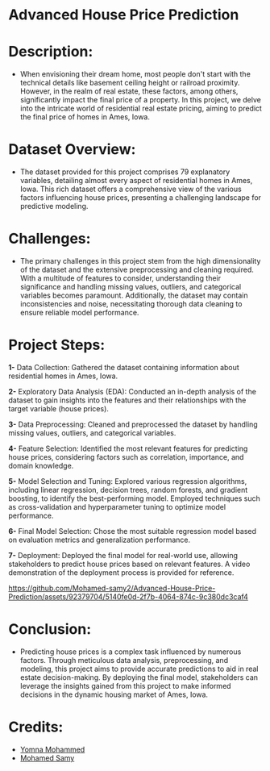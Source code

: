 # Advanced House Price Prediction

# Description:

- When envisioning their dream home, most people don't start with the technical details like basement ceiling height or railroad proximity. However, in the realm of real estate, these factors, among others, significantly impact the final price of a property. In this project, we delve into the intricate world of residential real estate pricing, aiming to predict the final price of homes in Ames, Iowa.



# Dataset Overview:

- The dataset provided for this project comprises 79 explanatory variables, detailing almost every aspect of residential homes in Ames, Iowa. This rich dataset offers a comprehensive view of the various factors influencing house prices, presenting a challenging landscape for predictive modeling.

# Challenges:

- The primary challenges in this project stem from the high dimensionality of the dataset and the extensive preprocessing and cleaning required. With a multitude of features to consider, understanding their significance and handling missing values, outliers, and categorical variables becomes paramount. Additionally, the dataset may contain inconsistencies and noise, necessitating thorough data cleaning to ensure reliable model performance.

# Project Steps:

   **1-** Data Collection: Gathered the dataset containing information about residential homes in Ames, Iowa.
   
   **2-** Exploratory Data Analysis (EDA): Conducted an in-depth analysis of the dataset to gain insights into the features and their relationships with the target variable (house prices).

   **3-** Data Preprocessing: Cleaned and preprocessed the dataset by handling missing values, outliers, and categorical variables.

   **4-** Feature Selection: Identified the most relevant features for predicting house prices, considering factors such as correlation, importance, and domain knowledge.

   **5-** Model Selection and Tuning: Explored various regression algorithms, including linear regression, decision trees, random forests, and gradient boosting, to identify the best-performing model. Employed techniques such as cross-validation and hyperparameter tuning to optimize model performance.

   **6-** Final Model Selection: Chose the most suitable regression model based on evaluation metrics and generalization performance.

   **7-** Deployment: Deployed the final model for real-world use, allowing stakeholders to predict house prices based on relevant features. A video demonstration of the deployment process is provided for reference.
   

https://github.com/Mohamed-samy2/Advanced-House-Price-Prediction/assets/92379704/5140fe0d-2f7b-4064-874c-9c380dc3caf4



 # Conclusion:

- Predicting house prices is a complex task influenced by numerous factors. Through meticulous data analysis, preprocessing, and modeling, this project aims to provide accurate predictions to aid in real estate decision-making. By deploying the final model, stakeholders can leverage the insights gained from this project to make informed decisions in the dynamic housing market of Ames, Iowa.

# Credits:
- [Yomna Mohammed](https://www.linkedin.com/in/yomna-muhammed-bassam-b964a6270)
- [Mohamed Samy](https://www.linkedin.com/in/mohamed-samy10/) 
